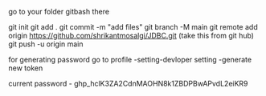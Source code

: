 go to your folder gitbash there

git init
git add .
git commit -m "add files"
git branch -M main
git remote add origin https://github.com/shrikantmosalgi/JDBC.git   (take this from git hub)
git push -u origin main



for generating password go to profile -setting-devloper setting -generate new token

current password - 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
